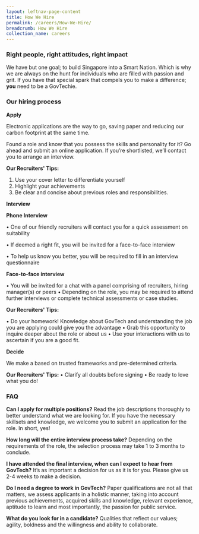 ```yaml
---
layout: leftnav-page-content
title: How We Hire
permalink: /careers/How-We-Hire/
breadcrumb: How We Hire
collection_name: careers
---
```


### **Right people, right attitudes, right impact**

We have but one goal; to build Singapore into a Smart Nation. Which is why we are always on the hunt for individuals who are filled with passion and grit. If you have that special spark that compels you to make a difference; **you** need to be a GovTechie.

### **Our hiring process**

**Apply**

Electronic applications are the way to go, saving paper and reducing our carbon footprint at the same time. 

Found a role and know that you possess the skills and personality for it? Go ahead and submit an online application. If you’re shortlisted, we’ll contact you to arrange an interview.

**Our Recruiters' Tips:**

1.	Use your cover letter to differentiate yourself
2.	Highlight your achievements
3.	Be clear and concise about previous roles and responsibilities.

**Interview**

**Phone Interview**

•	One of our friendly recruiters will contact you for a quick assessment on suitability

•	If deemed a right fit, you will be invited for a face-to-face interview

•	To help us know you better, you will be required to fill in an interview questionnaire

**Face-to-face interview**

•	You will be invited for a chat with a panel comprising of recruiters, hiring manager(s) or peers
•	Depending on the role, you may be required to attend further interviews or complete technical assessments or case studies.

**Our Recruiters' Tips:**

•	Do your homework! Knowledge about GovTech and understanding the job you are applying could give you the advantage
•	Grab this opportunity to inquire deeper about the role or about us
•	Use your interactions with us to ascertain if you are a good fit.

**Decide**

We make a based on trusted frameworks and pre-determined criteria.

**Our Recruiters' Tips:**
•	Clarify all doubts before signing
•	Be ready to love what you do!

### **FAQ**

**Can I apply for multiple positions?**
Read the job descriptions thoroughly to better understand what we are looking for. If you have the necessary skillsets and knowledge, we welcome you to submit an application for the role. In short, yes! 

**How long will the entire interview process take?**
Depending on the requirements of the role, the selection process may take 1 to 3 months to conclude.

**I have attended the final interview, when can I expect to hear from GovTech?**
It’s as important a decision for us as it is for you. Please give us 2-4 weeks to make a decision.

**Do I need a degree to work in GovTech?**
Paper qualifications are not all that matters, we assess applicants in a holistic manner, taking into account previous achievements, acquired skills and knowledge, relevant experience, aptitude to learn and most importantly, the passion for public service. 

**What do you look for in a candidate?**
Qualities that reflect our values; agility, boldness and the willingness and ability to collaborate.
